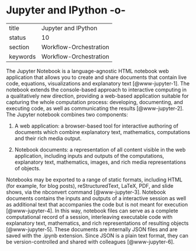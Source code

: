 # Jupyter and IPython -o-


|          |                         |
| -------- | ----------------------- |
| title    | Jupyter and IPython     | 
| status   | 10                      |
| section  | Workflow-Orchestration  |
| keywords | Workflow-Orchestration  |



The Jupyter Notebook is a language-agnostic HTML notebook web
application that allows you to create and share documents that contain
live code, equations, visualizations and explanatory
text [@www-jupyter-1]. The notebook extends the console-based
approach to interactive computing in a qualitatively new direction,
providing a web-based application suitable for capturing the whole
computation process: developing, documenting, and executing code, as
well as communicating the results [@www-jupyter-2]. The Jupyter
notebook combines two components:
    
1. A web application: a browser-based tool for interactive authoring
of documents which combine explanatory text, mathematics, computations
and their rich media output.

2. Notebook documents: a representation of all content visible in the
web application, including inputs and outputs of the computations,
explanatory text, mathematics, images, and rich media representations
of objects.

Notebooks may be exported to a range of static formats, including HTML
(for example, for blog posts), reStructuredText, LaTeX, PDF, and slide
shows, via the nbconvert command [@www-jupyter-3].  Notebook
documents contains the inputs and outputs of a interactive session as
well as additional text that accompanies the code but is not meant for
execution [@www-jupyter-4]. In this way, notebook files can
serve as a complete computational record of a session, interleaving
executable code with explanatory text, mathematics, and rich
representations of resulting objects [@www-jupyter-5]. These
documents are internally JSON files and are saved with the .ipynb
extension. Since JSON is a plain text format, they can be
version-controlled and shared with colleagues [@www-jupyter-6].


